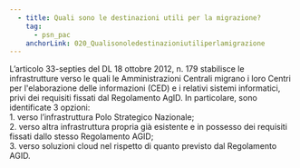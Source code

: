 ```yaml
---
  - title: Quali sono le destinazioni utili per la migrazione?
    tag:
      - psn_pac
    anchorLink: 020_Qualisonoledestinazioniutiliperlamigrazione
---
```


L’articolo 33-septies del DL 18 ottobre 2012, n. 179 stabilisce le infrastrutture verso le quali le Amministrazioni Centrali migrano i loro Centri per l'elaborazione delle informazioni (CED) e i relativi sistemi informatici, privi dei requisiti fissati dal Regolamento AgID. In particolare, sono identificate 3 opzioni:<br> 1. verso l’infrastruttura Polo Strategico Nazionale;<br> 2. verso altra infrastruttura propria già esistente e in possesso dei requisiti fissati dallo stesso Regolamento AGID;<br> 3. verso soluzioni cloud nel rispetto di quanto previsto dal Regolamento AGID.
